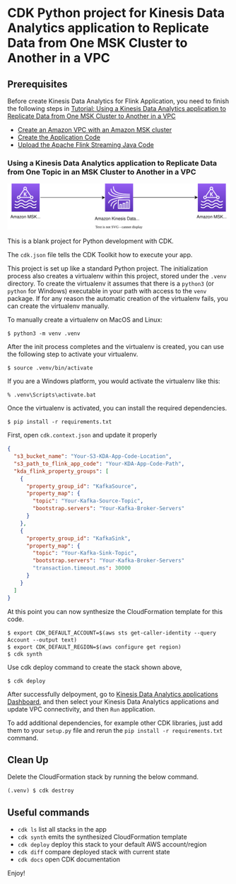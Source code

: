 
# CDK Python project for Kinesis Data Analytics application to Replicate Data from One MSK Cluster to Another in a VPC

## Prerequisites

Before create Kinesis Data Analytics for Flink Application, you need to finish the following steps in [Tutorial: Using a Kinesis Data Analytics application to Replicate Data from One MSK Cluster to Another in a VPC](https://docs.aws.amazon.com/kinesisanalytics/latest/java/example-msk.html)
- [Create an Amazon VPC with an Amazon MSK cluster](https://docs.aws.amazon.com/kinesisanalytics/latest/java/example-msk.html#example-msk-createcluster)
- [Create the Application Code](https://docs.aws.amazon.com/kinesisanalytics/latest/java/example-msk.html#example-msk-code)
- [Upload the Apache Flink Streaming Java Code](https://docs.aws.amazon.com/kinesisanalytics/latest/java/example-msk.html#example-msk-upload)

### Using a Kinesis Data Analytics application to Replicate Data from One Topic in an MSK Cluster to Another in a VPC

![kda-flink-msk-replication](./kda-flink-msk-replication.svg)

This is a blank project for Python development with CDK.

The `cdk.json` file tells the CDK Toolkit how to execute your app.

This project is set up like a standard Python project.  The initialization
process also creates a virtualenv within this project, stored under the `.venv`
directory.  To create the virtualenv it assumes that there is a `python3`
(or `python` for Windows) executable in your path with access to the `venv`
package. If for any reason the automatic creation of the virtualenv fails,
you can create the virtualenv manually.

To manually create a virtualenv on MacOS and Linux:

```
$ python3 -m venv .venv
```

After the init process completes and the virtualenv is created, you can use the following
step to activate your virtualenv.

```
$ source .venv/bin/activate
```

If you are a Windows platform, you would activate the virtualenv like this:

```
% .venv\Scripts\activate.bat
```

Once the virtualenv is activated, you can install the required dependencies.

```
$ pip install -r requirements.txt
```

First, open `cdk.context.json` and update it properly

```json
{
  "s3_bucket_name": "Your-S3-KDA-App-Code-Location",
  "s3_path_to_flink_app_code": "Your-KDA-App-Code-Path",
  "kda_flink_property_groups": [
    {
      "property_group_id": "KafkaSource",
      "property_map": {
        "topic": "Your-Kafka-Source-Topic",
        "bootstrap.servers": "Your-Kafka-Broker-Servers"
      }
    },
    {
      "property_group_id": "KafkaSink",
      "property_map": {
        "topic": "Your-Kafka-Sink-Topic",
        "bootstrap.servers": "Your-Kafka-Broker-Servers"
        "transaction.timeout.ms": 30000
      }
    }
  ]
}
```

At this point you can now synthesize the CloudFormation template for this code.

```
$ export CDK_DEFAULT_ACCOUNT=$(aws sts get-caller-identity --query Account --output text)
$ export CDK_DEFAULT_REGION=$(aws configure get region)
$ cdk synth
```

Use cdk deploy command to create the stack shown above,

```
$ cdk deploy
```

After successfully delpoyment, go to [Kinesis Data Analytics applications Dashboard](https://console.aws.amazon.com/kinesisanalytics/home), and then select your Kinesis Data Analytics applications and update VPC connectivity, and then `Run` application.

To add additional dependencies, for example other CDK libraries, just add
them to your `setup.py` file and rerun the `pip install -r requirements.txt`
command.

## Clean Up

Delete the CloudFormation stack by running the below command.

```
(.venv) $ cdk destroy
```

## Useful commands

 * `cdk ls`          list all stacks in the app
 * `cdk synth`       emits the synthesized CloudFormation template
 * `cdk deploy`      deploy this stack to your default AWS account/region
 * `cdk diff`        compare deployed stack with current state
 * `cdk docs`        open CDK documentation

Enjoy!
